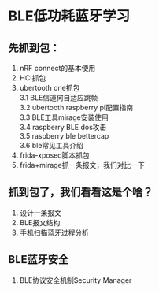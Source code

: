﻿# BLE低功耗蓝牙学习
## 先抓到包：
1. nRF connect的基本使用</br>
2. HCI抓包</br>
3. ubertooth one抓包</br>
    3.1 BLE信道何自适应跳帧</br>
    3.2 ubertooth raspberry pi配置指南</br>
    3.3 BLE工具mirage安装使用</br>
    3.4 raspberry BLE dos攻击</br>
    3.5 raspberry ble bettercap</br>
    3.6 ble常见工具介绍</br>
4. frida-xposed脚本抓包</br>
5. frida+mirage抓一条报文，我们对比一下

## 抓到包了，我们看看这是个啥？
1. 设计一条报文</br>
2. BLE报文结构</br>
3. 手机扫描蓝牙过程分析</br>

## BLE蓝牙安全
1. BLE协议安全机制Security Manager</br>

